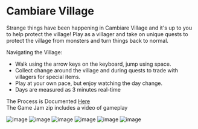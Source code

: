 # Cambiare Village

Strange things have been happening in Cambiare Village and it's up to you to help protect the village!
Play as a villager and take on unique quests to protect the village from monsters and turn things back to normal.

Navigating the Village:
- Walk using the arrow keys on the keyboard, jump using space.
- Collect change around the village and during quests to trade with villagers for special items.
- Play at your own pace, but enjoy watching the day change.
- Days are measured as 3 minutes real-time

The Process is Documented [Here](https://docs.google.com/document/d/1cBQ4ORAjOLpJWOKePc6BmQThabW6Bkd6hscV9DUWS8c/edit?usp=sharing)  
The Game Jam zip includes a video of gameplay

![image](https://user-images.githubusercontent.com/103222834/228086124-ee89c760-2f07-4805-8240-16c97d979ba1.png)
![image](https://user-images.githubusercontent.com/103222834/228135008-03221861-099a-42e5-85e5-5147677487db.png)
![image](https://user-images.githubusercontent.com/103222834/228135057-31df1663-3571-4bfc-8b81-97c8fff9b0a7.png)
![image](https://user-images.githubusercontent.com/103222834/228134506-e4456d82-8dd9-48b1-859c-8fd4b806bb68.png)
![image](https://user-images.githubusercontent.com/103222834/228134710-86e0e4b7-3a84-4f1a-959f-db13c9fa86c2.png)
![image](https://user-images.githubusercontent.com/103222834/228134814-54b6b257-87c0-468d-8e9c-f89a9a5a0000.png)

